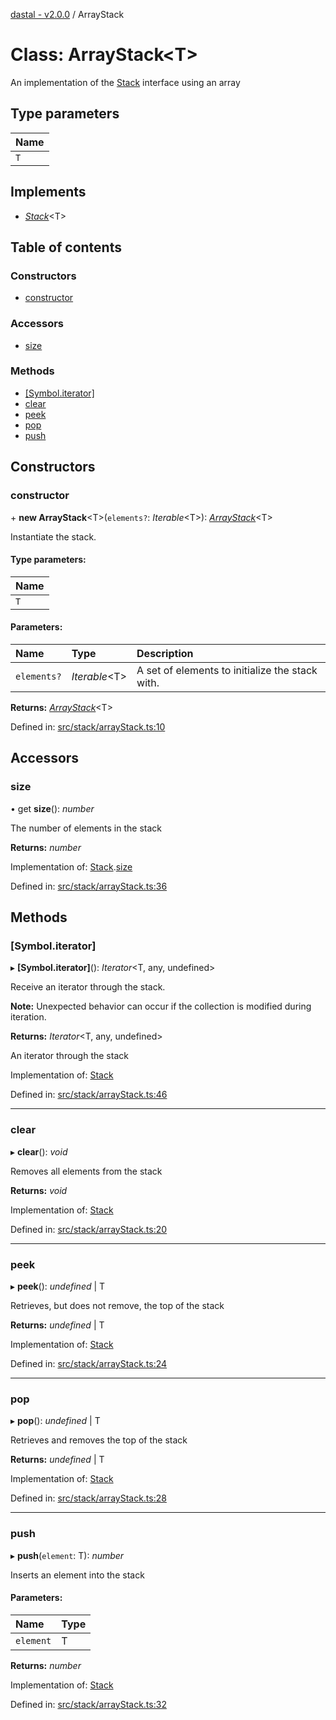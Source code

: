 [dastal - v2.0.0](../README.md) / ArrayStack

# Class: ArrayStack<T\>

An implementation of the [Stack](../interfaces/stack.md) interface using an array

## Type parameters

| Name |
| :------ |
| `T` |

## Implements

* [*Stack*](../interfaces/stack.md)<T\>

## Table of contents

### Constructors

- [constructor](arraystack.md#constructor)

### Accessors

- [size](arraystack.md#size)

### Methods

- [[Symbol.iterator]](arraystack.md#[symbol.iterator])
- [clear](arraystack.md#clear)
- [peek](arraystack.md#peek)
- [pop](arraystack.md#pop)
- [push](arraystack.md#push)

## Constructors

### constructor

\+ **new ArrayStack**<T\>(`elements?`: *Iterable*<T\>): [*ArrayStack*](arraystack.md)<T\>

Instantiate the stack.

#### Type parameters:

| Name |
| :------ |
| `T` |

#### Parameters:

| Name | Type | Description |
| :------ | :------ | :------ |
| `elements?` | *Iterable*<T\> | A set of elements to initialize the stack with. |

**Returns:** [*ArrayStack*](arraystack.md)<T\>

Defined in: [src/stack/arrayStack.ts:10](https://github.com/havelessbemore/dastal/blob/5cebce9/src/stack/arrayStack.ts#L10)

## Accessors

### size

• get **size**(): *number*

The number of elements in the stack

**Returns:** *number*

Implementation of: [Stack](../interfaces/stack.md).[size](../interfaces/stack.md#size)

Defined in: [src/stack/arrayStack.ts:36](https://github.com/havelessbemore/dastal/blob/5cebce9/src/stack/arrayStack.ts#L36)

## Methods

### [Symbol.iterator]

▸ **[Symbol.iterator]**(): *Iterator*<T, any, undefined\>

Receive an iterator through the stack.

**Note:** Unexpected behavior can occur if the collection is modified during iteration.

**Returns:** *Iterator*<T, any, undefined\>

An iterator through the stack

Implementation of: [Stack](../interfaces/stack.md)

Defined in: [src/stack/arrayStack.ts:46](https://github.com/havelessbemore/dastal/blob/5cebce9/src/stack/arrayStack.ts#L46)

___

### clear

▸ **clear**(): *void*

Removes all elements from the stack

**Returns:** *void*

Implementation of: [Stack](../interfaces/stack.md)

Defined in: [src/stack/arrayStack.ts:20](https://github.com/havelessbemore/dastal/blob/5cebce9/src/stack/arrayStack.ts#L20)

___

### peek

▸ **peek**(): *undefined* \| T

Retrieves, but does not remove, the top of the stack

**Returns:** *undefined* \| T

Implementation of: [Stack](../interfaces/stack.md)

Defined in: [src/stack/arrayStack.ts:24](https://github.com/havelessbemore/dastal/blob/5cebce9/src/stack/arrayStack.ts#L24)

___

### pop

▸ **pop**(): *undefined* \| T

Retrieves and removes the top of the stack

**Returns:** *undefined* \| T

Implementation of: [Stack](../interfaces/stack.md)

Defined in: [src/stack/arrayStack.ts:28](https://github.com/havelessbemore/dastal/blob/5cebce9/src/stack/arrayStack.ts#L28)

___

### push

▸ **push**(`element`: T): *number*

Inserts an element into the stack

#### Parameters:

| Name | Type |
| :------ | :------ |
| `element` | T |

**Returns:** *number*

Implementation of: [Stack](../interfaces/stack.md)

Defined in: [src/stack/arrayStack.ts:32](https://github.com/havelessbemore/dastal/blob/5cebce9/src/stack/arrayStack.ts#L32)
